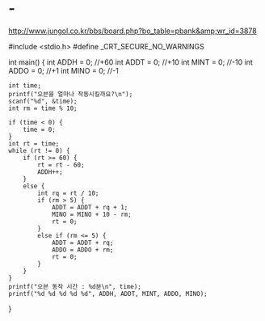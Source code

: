 # -
http://www.jungol.co.kr/bbs/board.php?bo_table=pbank&amp;wr_id=3878

#include <stdio.h>
#define _CRT_SECURE_NO_WARNINGS

int main() {
	int ADDH = 0; //+60
	int ADDT = 0; //+10
	int MINT = 0; //-10
	int ADDO = 0; //+1
	int MINO = 0; //-1

	int time;
	printf("오븐을 얼마나 작동시킬까요?\n");
	scanf("%d", &time);
	int rm = time % 10;

	if (time < 0) {
		time = 0;
	}
	int rt = time;
	while (rt != 0) {
		if (rt >= 60) {
			rt = rt - 60;
			ADDH++;
		}
		else {
			int rq = rt / 10;
			if (rm > 5) {
				ADDT = ADDT + rq + 1;
				MINO = MINO + 10 - rm;
				rt = 0;
			}
			else if (rm <= 5) {
				ADDT = ADDT + rq;
				ADDO = ADDO + rm;
				rt = 0;
			}
		}
	}
	printf("오븐 동작 시간 : %d분\n", time);
	printf("%d %d %d %d %d", ADDH, ADDT, MINT, ADDO, MINO);
}
